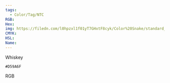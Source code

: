 ```yaml
---
tags:
  - Color/Tag/NTC
RGB:
Hex:
img: https://filedn.com/l0hpzxl1f01yT7GHxtF8cyk/Color%20Snake/standard_csv_to_svg/D59A6F.svg
CMYK:
HSL:
Name:
---
```

Whiskey
```palette
#D59A6F
```
RGB
